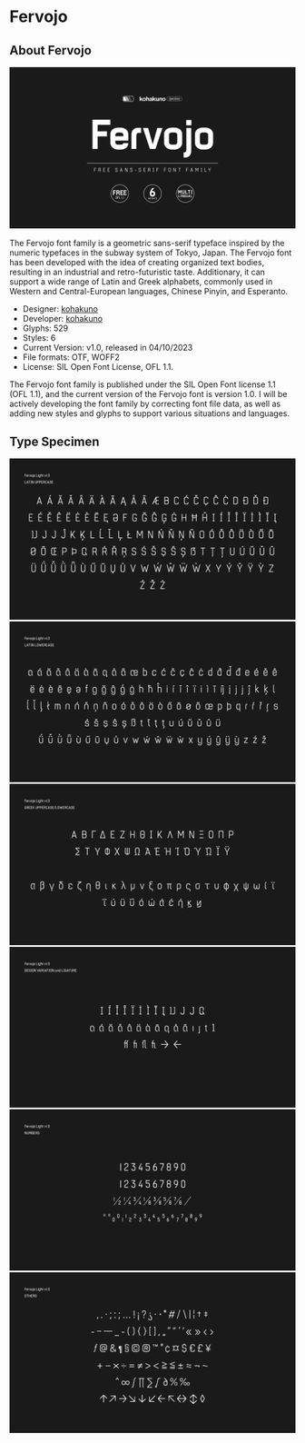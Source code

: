 # Fervojo

## About Fervojo
![](https://github.com/Kohakuno-Layer/Fervojo/blob/main/images/3.png)

The Fervojo font family is a geometric sans-serif typeface inspired by the numeric typefaces in the subway system of Tokyo, Japan. The Fervojo font has been developed with the idea of creating organized text bodies, resulting in an industrial and retro-futuristic taste. Additionary, it can support a wide range of Latin and Greek alphabets, commonly used in Western and Central-European languages, Chinese Pinyin, and Esperanto. 

- Designer: [kohakuno](https://www.behance.net/kohakuno/projects)
- Developer: [kohakuno](https://www.behance.net/kohakuno/projects)
- Glyphs: 529
- Styles: 6
- Current Version: v1.0, released in 04/10/2023
- File formats: OTF, WOFF2
- License: SIL Open Font License, OFL 1.1.

The Fervojo font family is published under the SIL Open Font license 1.1 (OFL 1.1), and the current version of the Fervojo font is version 1.0. 
I will be actively developing the font family by correcting font file data, as well as adding new styles and glyphs to support various situations and languages.

## Type Specimen
![](https://github.com/Kohakuno-Layer/Fervojo/blob/main/images/34.png)
![](https://github.com/Kohakuno-Layer/Fervojo/blob/main/images/35.png)
![](https://github.com/Kohakuno-Layer/Fervojo/blob/main/images/36.png)
![](https://github.com/Kohakuno-Layer/Fervojo/blob/main/images/37.png)
![](https://github.com/Kohakuno-Layer/Fervojo/blob/main/images/38.png)
![](https://github.com/Kohakuno-Layer/Fervojo/blob/main/images/39.png)
